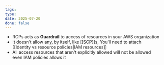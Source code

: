 ```yaml
---
tags: 
type: 
date: 2025-07-20
done: false
---
```

- RCPs acts as **Guardrail** to access of resources in your AWS organization
- It doesn't allow any, by itself, like [[SCP]]s, You'll need to attach [[Identity vs resource policies|IAM resources]]
- All access resources that aren't explicitly allowed will not be allowed even IAM policies allows it